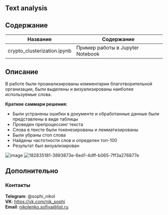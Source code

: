 ## Text analysis


## Содержание 

| Название | Содержание | 
|----------------|----------------|
| crypto_clusterization.ipynb | Пример работы в Jupyter Notebook |


## Описание

В работе были проанализированы комментарии благотворительной организации, были выделены и визуализированы наиболее используемые слова. 

**Краткое саммари решения:**
- Были устранены ошибки в документе и обработанные данные были представлены в виде таблицы
- Проведен препроцессинг текста
- Слова в тексте были токенезированы и лемматизированы
- Были убраны стоп слова
- Найдены частотности слов и определен топ-100
- Результат был визуализирован

![image](https://user-images.githubusercontent.com/75318962/182834956-a1e719db-a2b0-406e-89a8-1d436605b232.png)
![182835181-3893873e-6ed1-4dff-b065-7ff3a276877e](https://user-images.githubusercontent.com/75318962/182835444-6543f4ae-62c2-46dc-bb51-9d458bdc8595.png)


## Дополнительно

  

###                                                                    Контакты


  **Telegram**: @sophi_nikol\
  **VK**: https://vk.com/nik_sophi \
  **Email**: nikolenko.sofiya@list.ru 
  
